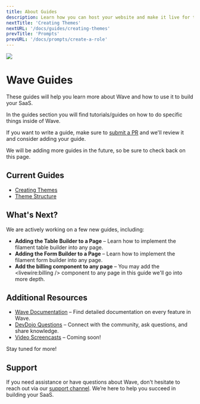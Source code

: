 ```yaml
---
title: About Guides
description: Learn how you can host your website and make it live for the world to see.
nextTitle: 'Creating Themes'
nextURL: '/docs/guides/creating-themes'
prevTitle: 'Prompts'
prevURL: '/docs/prompts/create-a-role' 
---
```



<div class="flex items-stretch p-5 mb-12 border border-gray-200 rounded-md dark:border-neutral-700 md:mb5">
   <img class="hidden w-auto h-12 my-0 mr-5 md:h-20 md:block" src="https://cdn.devdojo.com/images/august2024/user-guide.png" />
   <div class="flex flex-col items-start justify-center h-100">
      <h1 class="mb-0 text-base md:text-3xl">Wave Guides</h1>
      <p class="my-1">These guides will help you learn more about Wave and how to use it to build your SaaS.</p>
   </div>
</div>

In the guides section you will find tutorials/guides on how to do specific things inside of Wave. 

If you want to write a guide, make sure to <a href="https://github.com/thedevdojo/wave-website" target="_blank">submit a PR</a> and we'll review it and consider adding your guide.

We will be adding more guides in the future, so be sure to check back on this page.

## Current Guides

 - <a href="{ url('/docs/guides/creating-themes') }">Creating Themes</a>
 - <a href="{ url('/docs/guides/theme-structure') }">Theme Structure</a>

## What's Next?

We are actively working on a few new guides, including:

- **Adding the Table Builder to a Page** – Learn how to implement the filament table builder into any page.
- **Adding the Form Builder to a Page** – Learn how to implement the filament form builder into any page.
- **Add the billing component to any page** – You may add the <livewire:billing /> component to any page in this guide we'll go into more depth.
  
## Additional Resources

- <a href="{ url('/docs') }">Wave Documentation</a> – Find detailed documentation on every feature in Wave.
- <a href="https://devdojo.com/questions" target="_blank">DevDojo Questions</a> – Connect with the community, ask questions, and share knowledge.
- <a href="https://devdojo.com/wave/screencasts" target="_blank">Video Screencasts</a> – Coming soon!
  
Stay tuned for more!

## Support

If you need assistance or have questions about Wave, don't hesitate to reach out via our [support channel](https://devdojo.com/help). We’re here to help you succeed in building your SaaS.